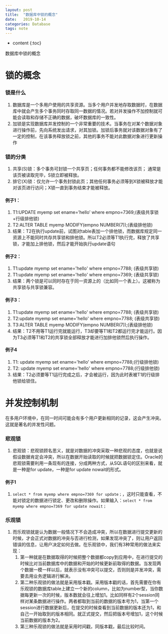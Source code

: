 ```yaml
---
layout: post
title:  "数据库中锁的概念"
date:   2019-10-14
categories: Database
tags: note
---
```


* content
{:toc}

数据库中锁的概念









# 锁的概念
### 锁是什么
1. 数据库是一个多用户使用的共享资源。当多个用户并发地存取数据时，在数据库中就会产生多个事务同时存取同一数据的情况。若对并发操作不加控制就可能会读取和存储不正确的数据，破坏数据库的一致性。
2. 加锁是实现数据库并发控制的一个非常重要的技术。当事务在对某个数据对象进行操作前，先向系统发出请求，对其加锁。加锁后事务就对该数据对象有了一定的控制，在该事务释放锁之前，其他的事务不能对此数据对象进行更新操作

### 锁的分类
1. 共享(S)锁：多个事务可封锁一个共享页；任何事务都不能修改该页； 通常是该页被读取完毕，S锁立即被释放。 
2. 排它(X)锁：仅允许一个事务封锁此页；其他任何事务必须等到X锁被释放才能对该页进行访问；X锁一直到事务结束才能被释放。 

#### 例子1：
1. T1:UPDATE myemp set ename=’hello’ where empno=7369;(表级共享锁+行级排他锁)
2. T2:ALTER TABLE myemp MODIFY(empno NUMBER(7));(表级排他锁)
3. 结果：T2在执行update前，试图对table表加一个排他锁，而数据库规定同一资源上不能同时共存共享锁和排他锁。所以T2必须等T1执行完，释放了共享锁，才能加上排他锁，然后才能开始执行update语句

#### 例子2：
1. T1:update myemp set ename='hello' where empno=7788; (表级共享锁)
2. T1:update myemp set ename='hello' where empno=7369; (表级共享锁)
3. 结果：两个锁是可以同时存在于同一资源上的（比如同一个表上）。这被称为共享锁与共享锁兼容。

#### 例子3：
1. T1:update myemp set ename='hello' where empno=7788; (表级共享锁)
2. T2:update myemp set ename='hello' where empno=7788; (表级共享锁)
3. T3:ALTER TABLE myemp MODIFY(empno NUMBER(7));(表级排他锁)
4. 结果：T2不用等T1运行完就能运行，T3却要等T1和T2都运行完才能运行。因为T3必须等T1和T2的共享锁全部释放才能进行加排他锁然后执行操作。

#### 例子4
1. T1:    update myemp set ename='hello' where empno=7788;(行级排他锁)
2. T2:    update myemp set ename='hello' where empno=7788;(行级排他锁)
3. 结果：T2必须要等T1运行完成之后，才会被运行，因为此时表被T1的行级排他锁给锁住。

# 并发控制机制
在多用户环境中，在同一时间可能会有多个用户更新相同的记录，这会产生冲突。这就是著名的并发性问题。

### 悲观锁
1. 悲观锁：悲观锁顾名思义，就是对数据的冲突采取一种悲观的态度，也就是说假设数据肯定会冲突，所以在数据开始读取的时候就把数据锁定住。Oracle的悲观锁需要利用一条现有的连接，分成两种方式，从SQL语句的区别来看，就是一种是for update，一种是for update nowait的形式。

#### 例子1
1. `select * from myemp where empno=7369 for update；`，这时只能查看，不能对锁定的数据进行锁定、更改和删除操作。如果输入：`select * from myemp where empno=7369 for update nowait；`

### 乐观锁
1. 而乐观锁就是认为数据一般情况下不会造成冲突，所以在数据进行提交更新的时候，才会正式对数据的冲突与否进行检测，如果发现冲突了，则让用户返回错误的信息，让用户决定如何去做。在乐观锁中，我们有3种常用的做法来实现：
    1. 第一种就是在数据取得的时候把整个数据都copy到应用中，在进行提交的时候比对当前数据库中的数据和开始的时候更新前取得的数据。当发现两个数据一模一样以后，就表示没有冲突可以提交，否则则是并发冲突，需要去用业务逻辑进行解决。
    2. 第二种乐观锁的做法就是采用版本戳。采用版本戳的话，首先需要在你有乐观锁的数据库table上建立一个新的column，比如为number型，当你数据每更新一次的时候，版本数就会往上增加1。比如同样有2个session同样对某条数据进行操作。两者都取到当前的数据的版本号为1，当第一个session进行数据更新后，在提交的时候查看到当前数据的版本还为1，和自己一开始取到的版本相同。就正式提交，然后把版本号增加1，这个时候当前数据的版本为2。
    3. 第三种乐观锁的做法就是采用时间戳，同版本戳，最后比较时间。













